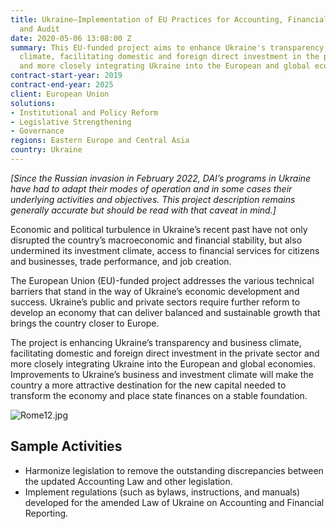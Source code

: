 ```yaml
---
title: Ukraine—Implementation of EU Practices for Accounting, Financial Reporting,
  and Audit
date: 2020-05-06 13:08:00 Z
summary: This EU-funded project aims to enhance Ukraine's transparency and business
  climate, facilitating domestic and foreign direct investment in the private sector
  and more closely integrating Ukraine into the European and global economies.
contract-start-year: 2019
contract-end-year: 2025
client: European Union
solutions:
- Institutional and Policy Reform
- Legislative Strengthening
- Governance
regions: Eastern Europe and Central Asia
country: Ukraine
---
```


*[Since the Russian invasion in February 2022, DAI’s programs in Ukraine have had to adapt their modes of operation and in some cases their underlying activities and objectives. This project description remains generally accurate but should be read with that caveat in mind.]*

Economic and political turbulence in Ukraine’s recent past have not only disrupted the country’s macroeconomic and financial stability, but also undermined its investment climate, access to financial services for citizens and businesses, trade performance, and job creation.

The European Union (EU)-funded project addresses the various technical barriers that stand in the way of Ukraine’s economic development and success. Ukraine’s public and private sectors require further reform to develop an economy that can deliver balanced and sustainable growth that brings the country closer to Europe.

The project is enhancing Ukraine’s transparency and business climate, facilitating domestic and foreign direct investment in the private sector and more closely integrating Ukraine into the European and global economies. Improvements to Ukraine’s business and investment climate will make the country a more attractive destination for the new capital needed to transform the economy and place state finances on a stable foundation.

![Rome12.jpg](/uploads/Rome12.jpg)

## Sample Activities

* Harmonize legislation to remove the outstanding discrepancies between the updated Accounting Law and other legislation.
* Implement regulations (such as bylaws, instructions, and manuals) developed for the amended Law of Ukraine on Accounting and Financial Reporting.
